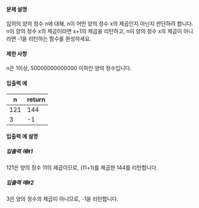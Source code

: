 #### 문제 설명
임의의 양의 정수 n에 대해, n이 어떤 양의 정수 x의 제곱인지 아닌지 판단하려 합니다.
n이 양의 정수 x의 제곱이라면 x+1의 제곱을 리턴하고, n이 양의 정수 x의 제곱이 아니라면 -1을 리턴하는 함수를 완성하세요.

#### 제한 사항
n은 1이상, 50000000000000 이하인 양의 정수입니다.

#### 입출력 예
n	|return
-|-
121|	144
3	|-1

#### 입출력 예 설명
##### 입출력 예#1
121은 양의 정수 11의 제곱이므로, (11+1)를 제곱한 144를 리턴합니다.

##### 입출력 예#2
3은 양의 정수의 제곱이 아니므로, -1을 리턴합니다.